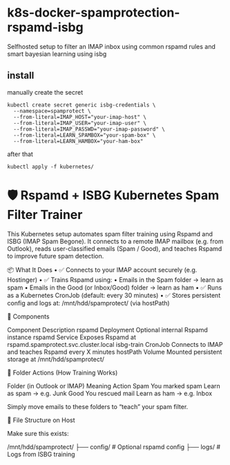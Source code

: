# k8s-docker-spamprotection-rspamd-isbg

Selfhosted setup to filter an IMAP inbox using common rspamd rules and smart bayesian learning using isbg

## install

manually create the secret

```
kubectl create secret generic isbg-credentials \
  --namespace=spamprotect \
  --from-literal=IMAP_HOST="your-imap-host" \
  --from-literal=IMAP_USER="your-imap-user" \
  --from-literal=IMAP_PASSWD="your-imap-password" \
  --from-literal=LEARN_SPAMBOX="your-spam-box" \
  --from-literal=LEARN_HAMBOX="your-ham-box"
```

after that

`kubectl apply -f kubernetes/`

# 🛡️ Rspamd + ISBG Kubernetes Spam Filter Trainer

This Kubernetes setup automates spam filter training using Rspamd and ISBG (IMAP Spam Begone).
It connects to a remote IMAP mailbox (e.g. from Outlook), reads user-classified emails (Spam / Good), and teaches Rspamd to improve future spam detection.

📦 What It Does
• ✅ Connects to your IMAP account securely (e.g. Hostinger)
• ✅ Trains Rspamd using:
• Emails in the Spam folder → learn as spam
• Emails in the Good (or Inbox/Good) folder → learn as ham
• ✅ Runs as a Kubernetes CronJob (default: every 30 minutes)
• ✅ Stores persistent config and logs at: /mnt/hdd/spamprotect/ (via hostPath)

🔧 Components

Component Description
rspamd Deployment Optional internal Rspamd instance
rspamd Service Exposes Rspamd at rspamd.spamprotect.svc.cluster.local
isbg-train CronJob Connects to IMAP and teaches Rspamd every X minutes
hostPath Volume Mounted persistent storage at /mnt/hdd/spamprotect/

📨 Folder Actions (How Training Works)

Folder (in Outlook or IMAP) Meaning Action
Spam You marked spam Learn as spam -> e.g. Junk
Good You rescued mail Learn as ham -> e.g. Inbox

Simply move emails to these folders to “teach” your spam filter.

📁 File Structure on Host

Make sure this exists:

/mnt/hdd/spamprotect/
├── config/ # Optional rspamd config
├── logs/ # Logs from ISBG training
